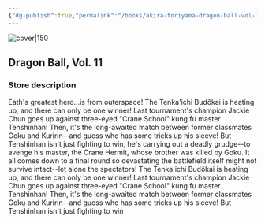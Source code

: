 ```yaml
---
{"dg-publish":true,"permalink":"/books/akira-toriyama-dragon-ball-vol-11/","title":"\"Dragon Ball, Vol. 11\"","tags":["manga","Fantasy"]}
---
```




![cover|150](http://books.google.com/books/content?id=lK0kW_yooikC&printsec=frontcover&img=1&zoom=1&source=gbs_api)

## Dragon Ball, Vol. 11

### Store description

Eath's greatest hero...is from outerspace! The Tenka'ichi Budôkai is heating up, and there can only be one winner! Last tournament's champion Jackie Chun goes up against three-eyed "Crane School" kung fu master Tenshinhan! Then, it's the long-awaited match between former classmates Goku and Kuririn--and guess who has some tricks up his sleeve! But Tenshinhan isn't just fighting to win, he's carrying out a deadly grudge--to avenge his master, the Crane Hermit, whose brother was killed by Goku. It all comes down to a final round so devastating the battlefield itself might not survive intact--let alone the spectators! The Tenka'ichi Budôkai is heating up, and there can only be one winner! Last tournament's champion Jackie Chun goes up against three-eyed "Crane School" kung fu master Tenshinhan! Then, it's the long-awaited match between former classmates Goku and Kuririn--and guess who has some tricks up his sleeve! But Tenshinhan isn't just fighting to win
```